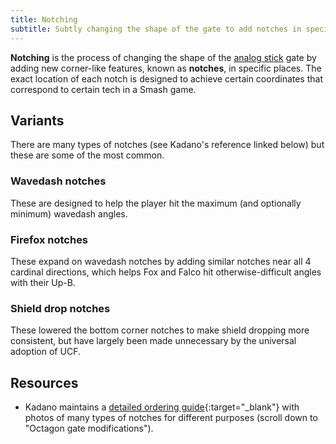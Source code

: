 ```yaml
---
title: Notching
subtitle: Subtly changing the shape of the gate to add notches in specific places makes hitting certain analog values easier.
---
```


**Notching** is the process of changing the shape of the [analog stick](/compendium/sticks) gate by adding new corner-like features, known as **notches**, in specific places. The exact location of each notch is designed to achieve certain coordinates that correspond to certain tech in a Smash game.

## Variants

There are many types of notches (see Kadano's reference linked below) but these are some of the most common.

### Wavedash notches

These are designed to help the player hit the maximum (and optionally minimum) wavedash angles.

### Firefox notches

These expand on wavedash notches by adding similar notches near all 4 cardinal directions, which helps Fox and Falco hit otherwise-difficult angles with their Up-B.

### Shield drop notches

These lowered the bottom corner notches to make shield dropping more consistent, but have largely been made unnecessary by the universal adoption of UCF.

## Resources

- Kadano maintains a [detailed ordering guide](https://kadano.net/SSBM/GCC/){:target="\_blank"} with photos of many types of notches for different purposes (scroll down to "Octagon gate modifications").
